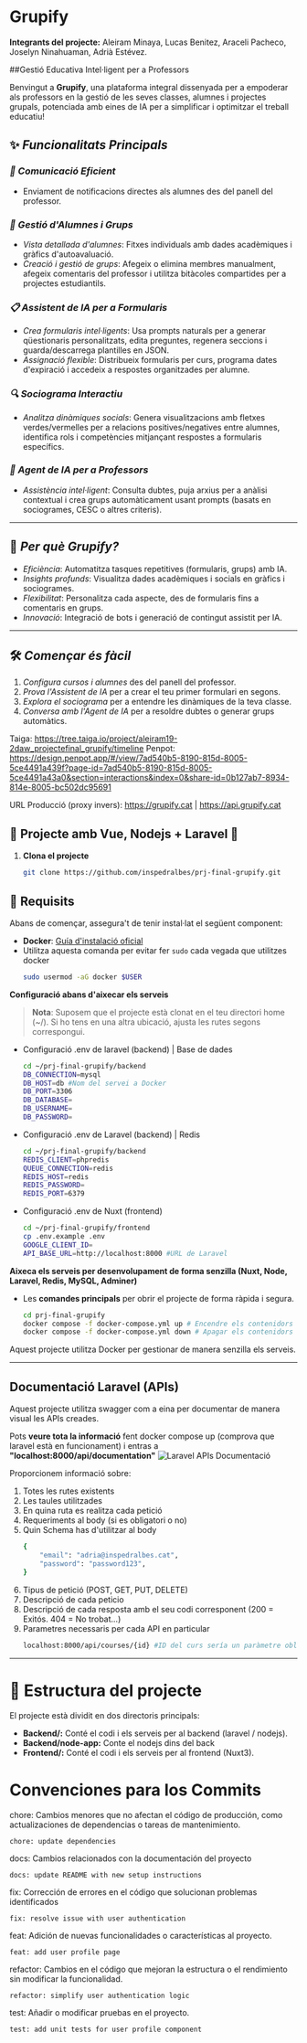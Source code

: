 # Grupify
**Integrants del projecte:**
Aleiram Minaya, Lucas Benitez, Araceli Pacheco, Joselyn Ninahuaman, Adrià Estévez.

##Gestió Educativa Intel·ligent per a Professors

Benvingut a **Grupify**, una plataforma integral dissenyada per a empoderar als professors en la gestió de les seves classes, alumnes i projectes grupals, potenciada amb eines de IA per a simplificar i optimitzar el treball educatiu!

## ✨ *Funcionalitats Principals*

### *📢 Comunicació Eficient*
- Enviament de notificacions directes als alumnes des del panell del professor.

### *👥 Gestió d'Alumnes i Grups*
- *Vista detallada d'alumnes*: Fitxes individuals amb dades acadèmiques i gràfics d'autoavaluació.
- *Creació i gestió de grups*: Afegeix o elimina membres manualment, afegeix comentaris del professor i utilitza bitàcoles compartides per a projectes estudiantils.

### *📋 Assistent de IA per a Formularis*
- *Crea formularis intel·ligents*: Usa prompts naturals per a generar qüestionaris personalitzats, edita preguntes, regenera seccions i guarda/descarrega plantilles en JSON.
- *Assignació flexible*: Distribueix formularis per curs, programa dates d'expiració i accedeix a respostes organitzades per alumne.

### *🔍 Sociograma Interactiu*
- *Analitza dinàmiques socials*: Genera visualitzacions amb fletxes verdes/vermelles per a relacions positives/negatives entre alumnes, identifica rols i competències mitjançant respostes a formularis específics.

### *🤖 Agent de IA per a Professors*
- *Assistència intel·ligent*: Consulta dubtes, puja arxius per a anàlisi contextual i crea grups automàticament usant prompts (basats en sociogrames, CESC o altres criteris).

---

## 🚀 *Per què Grupify?*
- *Eficiència*: Automatitza tasques repetitives (formularis, grups) amb IA.
- *Insights profunds*: Visualitza dades acadèmiques i socials en gràfics i sociogrames.
- *Flexibilitat*: Personalitza cada aspecte, des de formularis fins a comentaris en grups.
- *Innovació*: Integració de bots i generació de contingut assistit per IA.

---

## 🛠 *Començar és fàcil*
1. *Configura cursos i alumnes* des del panell del professor.
2. *Prova l'Assistent de IA* per a crear el teu primer formulari en segons.
3. *Explora el sociograma* per a entendre les dinàmiques de la teva classe.
4. *Conversa amb l'Agent de IA* per a resoldre dubtes o generar grups automàtics.

Taiga: https://tree.taiga.io/project/aleiram19-2daw_projectefinal_grupify/timeline
Penpot: https://design.penpot.app/#/view/7ad540b5-8190-815d-8005-5ce4491a439f?page-id=7ad540b5-8190-815d-8005-5ce4491a43a0&section=interactions&index=0&share-id=0b127ab7-8934-814e-8005-bc502dc95691

URL Producció (proxy invers): https://grupify.cat | https://api.grupify.cat

## 🐳 Projecte amb Vue, Nodejs + Laravel 🐳

1. **Clona el projecte**
    ```bash
    git clone https://github.com/inspedralbes/prj-final-grupify.git
## 🚀 Requisits

Abans de començar, assegura't de tenir instal·lat el següent component:

- **Docker**: [Guía d'instalació oficial](https://docs.docker.com/get-docker/)
- Utilitza aquesta comanda per evitar fer `sudo` cada vegada que utilitzes docker
    ```bash
    sudo usermod -aG docker $USER
**Configuració abans d'aixecar els serveis**

> **Nota**: Suposem que el projecte està clonat en el teu directori home (~/).
> Si ho tens en una altra ubicació, ajusta les rutes segons correspongui.
- Configuració .env de laravel (backend) | Base de dades
    ```bash
    cd ~/prj-final-grupify/backend
    DB_CONNECTION=mysql
    DB_HOST=db #Nom del servei a Docker
    DB_PORT=3306
    DB_DATABASE=
    DB_USERNAME=
    DB_PASSWORD=
- Configuració .env de Laravel (backend) | Redis
    ```bash
    cd ~/prj-final-grupify/backend
    REDIS_CLIENT=phpredis
    QUEUE_CONNECTION=redis
    REDIS_HOST=redis
    REDIS_PASSWORD=
    REDIS_PORT=6379
- Configuració .env de Nuxt (frontend)
    ```bash
    cd ~/prj-final-grupify/frontend
    cp .env.example .env
    GOOGLE_CLIENT_ID=
    API_BASE_URL=http://localhost:8000 #URL de Laravel
**Aixeca els serveis per desenvolupament de forma senzilla (Nuxt, Node, Laravel, Redis, MySQL, Adminer)**
- Les **comandes principals** per obrir el projecte de forma ràpida i segura.
    ```bash
    cd prj-final-grupify
    docker compose -f docker-compose.yml up # Encendre els contenidors
    docker compose -f docker-compose.yml down # Apagar els contenidors
Aquest projecte utilitza Docker per gestionar de manera senzilla els serveis.

---

## Documentació Laravel (APIs)
Aquest projecte utilitza swagger com a eina per documentar de manera visual les APIs creades. 

Pots **veure tota la informació** fent docker compose up (comprova que laravel està en funcionament) i entras a **"localhost:8000/api/documentation"**
![Laravel APIs Documentació](public/image.png)

Proporcionem informació sobre:

1. Totes les rutes existents
2. Les taules utilitzades
3. En quina ruta es realitza cada petició
4. Requeriments al body (si es obligatori o no)
5. Quin Schema has d'utilitzar al body
    ```bash
    {
        "email": "adria@inspedralbes.cat",
        "password": "password123",
    }
6. Tipus de petició (POST, GET, PUT, DELETE)
7. Descripció de cada peticio
8. Descripció de cada resposta amb el seu codi corresponent (200 = Exitós. 404 = No trobat...)
9. Parametres necessaris per cada API en particular
    ```bash
    localhost:8000/api/courses/{id} #ID del curs sería un paràmetre obligatori.
---

# 📂 Estructura del projecte
El projecte està dividit en dos directoris principals:

- **Backend/:** Conté el codi i els serveis per al backend (laravel / nodejs).
- **Backend/node-app:** Conte el nodejs dins del back
- **Frontend/:** Conté el codi i els serveis per al frontend (Nuxt3).

# Convenciones para los Commits
chore: Cambios menores que no afectan el código de producción, como actualizaciones de dependencias o tareas de mantenimiento.
```
chore: update dependencies
```
docs: Cambios relacionados con la documentación del proyecto
```
docs: update README with new setup instructions
```
fix: Corrección de errores en el código que solucionan problemas identificados
```
fix: resolve issue with user authentication
```
feat: Adición de nuevas funcionalidades o características al proyecto.
```
feat: add user profile page
```
refactor: Cambios en el código que mejoran la estructura o el rendimiento sin modificar la funcionalidad.
```
refactor: simplify user authentication logic
```
test: Añadir o modificar pruebas en el proyecto.
```
test: add unit tests for user profile component
```
